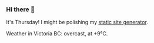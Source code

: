 ### Hi there :wave:

It's Thursday! I might be polishing my [static site generator](https://github.com/bewuethr/pandoc-bash-blog).

Weather in Victoria BC: overcast, at +9°C.
